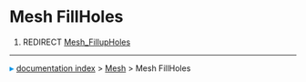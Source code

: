 # Mesh FillHoles
1.  REDIRECT [Mesh\_FillupHoles](Mesh_FillupHoles.md)



---
![](images/Right_arrow.png) [documentation index](../README.md) > [Mesh](Mesh_Workbench.md) > Mesh FillHoles
